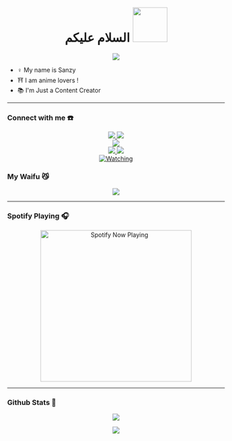 


<h1 align="center">السلام عليكم <img src="https://user-images.githubusercontent.com/1303154/88677602-1635ba80-d120-11ea-84d8-d263ba5fc3c0.gif" width="80px" alt=""><br></h1>
<p align="center">
  <img src="https://tenor.com/buoL8.gif" />
</p>

<p align="center">

- ♀️ My name is Sanzy
- ⛩️ I am anime lovers !
- 📚 I'm Just a Content Creator 
</p>

------
### Connect with me ☎️
<p align="center">
  <a href="https://wa.me/6281276698054"><img src="https://img.shields.io/badge/WhatsApp-25D366?style=for-the-badge&logo=whatsapp&logoColor=white" />
  <a href="https://t.me/ZyyAnakBaik"><img src="https://img.shields.io/badge/Telegram-%230088cc.svg?&style=for-the-badge&logo=telegram&logoColor=white" /> <br>
  <a href="https://youtube.com/@SANZYYT"><img src="https://img.shields.io/badge/YouTube-Sanzy YT-ff0000?style=for-the-badge&logo=youtube&logoColor=ff0000&link=https://youtube.com/channel/UCD_w05gKF5F_5BNPABShNyQ" /><br>
  <a name=SanzyYT&label=VIEWS&style=flat-square&color=orange" />
  <a href="https://github.com/Hiisanzyy"><img src="https://img.shields.io/badge/-GitHub-black?style=flat-square&logo=github" /> 
  <a href="https://youtube.com/@SANZYYT"><img src="https://img.shields.io/youtube/channel/subscribers/@SANZYYT?style=social" /> <br>
  <a href="https://komarev.com/ghpvc/?username=Hiisanzyy&color=blue&style=flat-square&label=Profile+Views"><img title="Watching" src="https://komarev.com/ghpvc/?username=fatiharridho&color=green&style=flat-square&label=Profile+View"></a>
</p>

### My Waifu 😼
<p align="center">
  <img src="https://telegra.ph/file/ee07cffd31ecbbea12bbf.png" />
</p>

------

### Spotify Playing 🎧

<p align="center">
  <a href="https://open.spotify.com/user/nf3xjkwb8gsuq2b0t8bimjt58" target="_blank"><img src="https://now-playing-on-spotify.vercel.app/api/spotify" alt="Spotify Now Playing" width="350"/></a>
</p>

------

### Github Stats 🚀

<p align="center"><a href="https://github.com/Hiisanzyy"><img src="https://github-readme-stats.vercel.app/api?username=Hiisanzy&show_icons=true&theme=radical"></a></p>
<p align="center"><a href="https://github.com/Hiisanzyy"><img src="https://github-readme-stats.vercel.app/api/top-langs/?username=Hiisanzyy&theme=radical&layout=compact"></a></p> 


